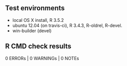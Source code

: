 ## Test environments

* local OS X install, R 3.5.2
* ubuntu 12.04 (on travis-ci), R 3.4.3, R-oldrel, R-devel.
* win-builder (devel)

## R CMD check results

0 ERRORs | 0 WARNINGs | 0 NOTEs
